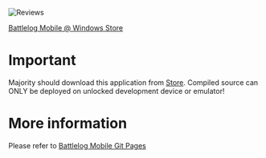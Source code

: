 ![Reviews](https://i.imgur.com/V5FHcLl.png)

[Battlelog Mobile @ Windows Store](https://www.microsoft.com/en-us/p/battlelog-mobile/9wzdncrfhzf4?activetab=pivot:reviewstab)

# Important
Majority should download this application from [Store](http://windowsphone.com/s?appid=003ef672-e898-4564-8799-7bd258060cc0). 
Compiled source can ONLY be deployed on unlocked development device or emulator!

# More information
Please refer to [Battlelog Mobile Git Pages](http://mikkoviitala.github.com/battlelogmobile/)
